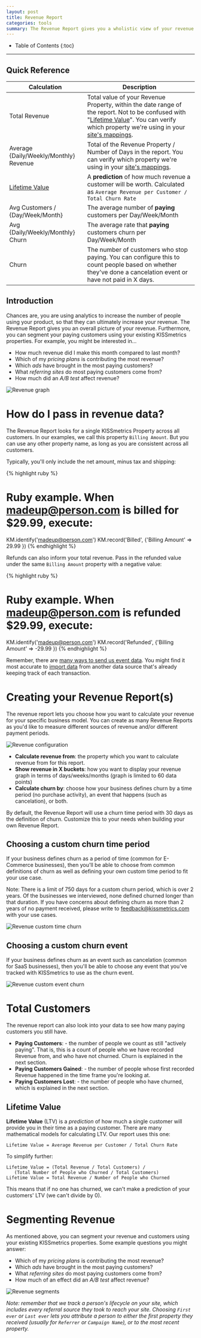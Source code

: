 ```yaml
---
layout: post
title: Revenue Report
categories: tools
summary: The Revenue Report gives you a wholistic view of your revenue and your paying customers.
---
```

* Table of Contents
{:toc}
* * *

## Quick Reference

Calculation | Description
----------- | -----------
Total Revenue | Total value of your Revenue Property, within the date range of the report. Not to be confused with "[Lifetime Value][ltv]". You can verify which property we're using in your [site's mappings][mapping].
Average {Daily/Weekly/Monthly} Revenue | Total of the Revenue Property / Number of Days in the report. You can verify which property we're using in your [site's mappings][mapping].
[Lifetime Value][ltv] | A **prediction** of how much revenue a customer will be worth. Calculated as `Average Revenue per Customer / Total Churn Rate`
Avg Customers / {Day/Week/Month} | The average number of **paying** customers per Day/Week/Month
Avg {Daily/Weekly/Monthly} Churn | The average rate that **paying** customers churn per Day/Week/Month
Churn | The number of customers who stop paying. You can configure this to count people based on whether they've done a cancelation event or have not paid in X days.

<div id="wistia_3f023d87a8" class="wistia_embed wistia-embed" data-video-width="640" data-video-height="400">
</div>

## Introduction

Chances are, you are using analytics to increase the number of people using your product, so that they can ultimately increase your revenue. The Revenue Report gives you an overall picture of your revenue. Furthermore, you can segment your paying customers using your existing KISSmetrics properties. For example, you might be interested in…

* How much revenue did I make this month compared to last month?
* Which of my *pricing plans* is contributing the most revenue?
* Which *ads* have brought in the most paying customers?
* What *referring sites* do most paying customers come from?
* How much did an *A/B test* affect revenue?

![Revenue graph][revenue-graph]


# How do I pass in revenue data?

The Revenue Report looks for a single KISSmetrics Property across all customers. In our examples, we call this property `Billing Amount`. But you can use any other property name, as long as you are consistent across all customers.

Typically, you'll only include the net amount, minus tax and shipping:

{% highlight ruby %}
# Ruby example. When madeup@person.com is billed for $29.99, execute:
KM.identify('madeup@person.com')
KM.record('Billed', {'Billing Amount' => 29.99 })
{% endhighlight %}

Refunds can also inform your total revenue. Pass in the refunded value under the same `Billing Amount` property with a negative value:

{% highlight ruby %}
# Ruby example. When madeup@person.com is refunded $29.99, execute:
KM.identify('madeup@person.com')
KM.record('Refunded', {'Billing Amount' => -29.99 })
{% endhighlight %}

Remember, there are [many ways to send us event data][send]. You might find it most accurate to [import data][import] from another data source that's already keeping track of each transaction.


# Creating your Revenue Report(s)

The revenue report lets you choose how you want to calculate your revenue for your specific business model. You can create as many Revenue Reports as you'd like to measure different sources of revenue and/or different payment periods.

![Revenue configuration][revenue-newconfig]

* **Calculate revenue from**:  the property which you want to calculate revenue from for this report.
* **Show revenue in X buckets**:  how you want to display your revenue graph in terms of days/weeks/months (graph is limited to 60 data points)
* **Calculate churn by**:  choose how your business defines churn by a time period (no purchase activity), an event that happens (such as cancelation), or both.

By default, the Revenue Report will use a churn time period with 30 days as the definition of churn. Customize this to your needs when building your own Revenue Report.

## Choosing a custom churn time period

If your business defines churn as a period of time (common for E-Commerce businesses), then you'll be able to choose from common definitions of churn as well as defining your own custom time period to fit your use case.

Note: There is a limit of 750 days for a custom churn period, which is over 2 years. Of the businesses we interviewed, none defined churned longer than that duration. If you have concerns about defining churn as more than 2 years of no payment received, please write to feedback@kissmetrics.com with your use cases.

![Revenue custom time churn][revenue-customtimechurn]


## Choosing a custom churn event

If your business defines churn as an event such as cancelation (common for SaaS businesses), then you'll be able to choose any event that you've tracked with KISSmetrics to use as the churn event.

![Revenue custom event churn][revenue-customeventchurn]


# Total Customers

The revenue report can also look into your data to see how many paying customers you still have.

* **Paying Customers**: - the number of people we count as still "actively paying". That is, this is a count of people who we have recorded Revenue from, and who have not churned. Churn is explained in the next section.
* **Paying Customers Gained**: - the number of people whose first recorded Revenue happened in the time frame you're looking at.
* **Paying Customers Lost**: - the number of people who have churned, which is explained in the next section.

## Lifetime Value

**Lifetime Value** (LTV) is a *prediction* of how much a single customer will provide you in their time as a paying customer. There are many mathematical models for calculating LTV. Our report uses this one:

    Lifetime Value = Average Revenue per Customer / Total Churn Rate

To simplify further:

    Lifetime Value = (Total Revenue / Total Customers) /
       (Total Number of People who Churned / Total Customers)
    Lifetime Value = Total Revenue / Number of People who Churned

This means that if no one has churned, we can't make a prediction of your customers' LTV (we can't divide by 0).


# Segmenting Revenue

As mentioned above, you can segment your revenue and customers using your existing KISSmetrics properties. Some example questions you might answer:

* Which of my *pricing plans* is contributing the most revenue?
* Which *ads* have brought in the most paying customers?
* What *referring sites* do most paying customers come from?
* How much of an effect did an *A/B test* affect revenue?

![Revenue segments][revenue-segments]

*Note: remember that we track a person's lifecycle on your site, which includes every referral source they took to reach your site. Choosing `First ever` or `Last ever` lets you attribute a person to either the first property they received (usually for `Referrer` or `Campaign Name`), or to the most recent property.*

[revenue-newconfig]: https://kissmetrics-support-files.s3.amazonaws.com/assets/tools/revenue-report/setup.png
[revenue-customtimechurn]: https://kissmetrics-support-files.s3.amazonaws.com/assets/tools/revenue-report/custom-time-churn.png
[revenue-customeventchurn]: https://kissmetrics-support-files.s3.amazonaws.com/assets/tools/revenue-report/event-churn.png

[revenue-graph]: https://s3.amazonaws.com/kissmetrics-support-files/assets/tools/revenue-report/revenue-graphs.png
[revenue-segments]: https://s3.amazonaws.com/kissmetrics-support-files/assets/tools/revenue-report/revenue-segments.png

[send]: http://support.kissmetrics.com/getting-started/ways-to-send-us-data
[mapping]: https://app.kissmetrics.com/mapping
[recurly]: http://support.kissmetrics.com/integrations/recurly
[import]: http://support.kissmetrics.com/advanced/importing-data

[ltv]: #lifetime_value
